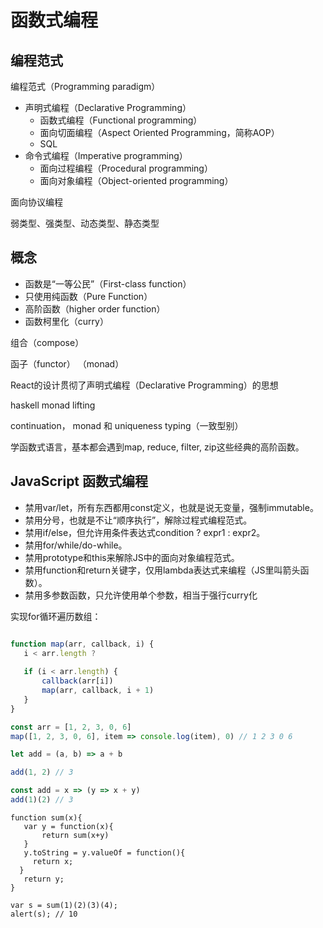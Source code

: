 # 函数式编程

## 编程范式

编程范式（Programming paradigm）

* 声明式编程（Declarative Programming）
    * 函数式编程（Functional programming）
    * 面向切面编程（Aspect Oriented Programming，简称AOP）
    * SQL
* 命令式编程（Imperative programming）
    * 面向过程编程（Procedural programming）
    * 面向对象编程（Object-oriented programming）
    
面向协议编程


弱类型、强类型、动态类型、静态类型

## 概念

* 函数是“一等公民”（First-class function）
* 只使用纯函数（Pure Function）
* 高阶函数（higher order function）
* 函数柯里化（curry）


组合（compose）


函子（functor）
（monad）


React的设计贯彻了声明式编程（Declarative Programming）的思想



haskell
monad lifting


 continuation， monad 和 uniqueness typing（一致型别）
 
 学函数式语言，基本都会遇到map, reduce, filter, zip这些经典的高阶函数。

 
 
 ## JavaScript 函数式编程
 
 * 禁用var/let，所有东西都用const定义，也就是说无变量，强制immutable。
 * 禁用分号，也就是不让“顺序执行”，解除过程式编程范式。
 * 禁用if/else，但允许用条件表达式condition ? expr1 : expr2。
 * 禁用for/while/do-while。
 * 禁用prototype和this来解除JS中的面向对象编程范式。
 * 禁用function和return关键字，仅用lambda表达式来编程（JS里叫箭头函数）。
 * 禁用多参数函数，只允许使用单个参数，相当于强行curry化
 
 
 实现for循环遍历数组：
 
 ```javascript

```
 
 ```javascript
function map(arr, callback, i) {
    i < arr.length ?
        
    if (i < arr.length) {
        callback(arr[i])
        map(arr, callback, i + 1)
    }
}

const arr = [1, 2, 3, 0, 6]
map([1, 2, 3, 0, 6], item => console.log(item), 0) // 1 2 3 0 6
```

```javascript
let add = (a, b) => a + b

add(1, 2) // 3
```

```javascript
const add = x => (y => x + y)
add(1)(2) // 3
```



```
function sum(x){ 
   var y = function(x){ 
       return sum(x+y) 
   } 
   y.toString = y.valueOf = function(){ 
     return x; 
  } 
   return y; 
}  
```

```
var s = sum(1)(2)(3)(4);
alert(s); // 10
```